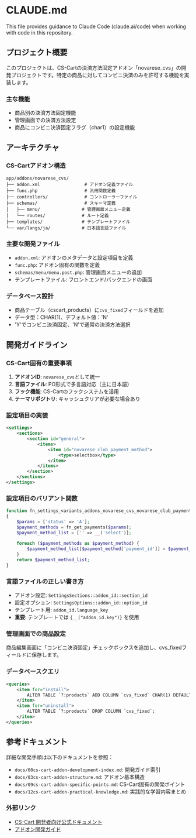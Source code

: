 # CLAUDE.md

This file provides guidance to Claude Code (claude.ai/code) when working with code in this repository.

## プロジェクト概要

このプロジェクトは、CS-Cartの決済方法固定アドオン「novarese_cvs」の開発プロジェクトです。特定の商品に対してコンビニ決済のみを許可する機能を実装します。

### 主な機能
- 商品別の決済方法固定機能
- 管理画面での決済方法設定
- 商品にコンビニ決済固定フラグ（char1）の設定機能

## アーキテクチャ

### CS-Cartアドオン構造
```
app/addons/novarese_cvs/
├── addon.xml                 # アドオン定義ファイル
├── func.php                  # 汎用関数定義
├── controllers/              # コントローラーファイル
├── schemas/                  # スキーマ定義
│   ├── menu/                # 管理画面メニュー定義
│   └── routes/              # ルート定義
├── templates/               # テンプレートファイル
└── var/langs/ja/            # 日本語言語ファイル
```

### 主要な開発ファイル
- `addon.xml`: アドオンのメタデータと設定項目を定義
- `func.php`: アドオン固有の関数を定義
- `schemas/menu/menu.post.php`: 管理画面メニューの追加
- テンプレートファイル: フロントエンド/バックエンドの画面

### データベース設計
- 商品テーブル（cscart_products）に`cvs_fixed`フィールドを追加
- データ型：CHAR(1)、デフォルト値：'N'
- 'Y'でコンビニ決済固定、'N'で通常の決済方法選択

## 開発ガイドライン

### CS-Cart固有の重要事項
1. **アドオンID**: `novarese_cvs`として統一
2. **言語ファイル**: PO形式で多言語対応（主に日本語）
3. **フック機能**: CS-Cartのフックシステムを活用
4. **テーマリポジトリ**: キャッシュクリアが必要な場合あり

### 設定項目の実装
```xml
<settings>
    <sections>
        <section id="general">
            <items>
                <item id="novarese_club_payment_method">
                    <type>selectbox</type>
                </item>
            </items>
        </section>
    </sections>
</settings>
```

### 設定項目のバリアント関数
```php
function fn_settings_variants_addons_novarese_cvs_novarese_club_payment_method(): array
{
    $params = ['status' => 'A'];
    $payment_methods = fn_get_payments($params);
    $payment_method_list = ['' => __('select')];
    
    foreach ($payment_methods as $payment_method) {
        $payment_method_list[$payment_method['payment_id']] = $payment_method['payment'];
    }
    return $payment_method_list;
}
```

### 言語ファイルの正しい書き方
- アドオン設定: `SettingsSections::addon_id::section_id`
- 設定オプション: `SettingsOptions::addon_id::option_id`
- テンプレート用: `addon_id.language_key`
- **重要**: テンプレートでは `{__("addon_id.key")}` を使用

### 管理画面での商品設定
商品編集画面に「コンビニ決済固定」チェックボックスを追加し、cvs_fixedフィールドに保存します。

### データベースクエリ
```xml
<queries>
    <item for="install">
        ALTER TABLE `?:products` ADD COLUMN `cvs_fixed` CHAR(1) DEFAULT 'N';
    </item>
    <item for="uninstall">
        ALTER TABLE `?:products` DROP COLUMN `cvs_fixed`;
    </item>
</queries>
```

## 参考ドキュメント

詳細な開発手順は以下のドキュメントを参照：
- `docs/00cs-cart-addon-development-index.md`: 開発ガイド索引
- `docs/03cs-cart-addon-structure.md`: アドオン基本構造
- `docs/09cs-cart-addon-specific-points.md`: CS-Cart固有の開発ポイント
- `docs/12cs-cart-addon-practical-knowledge.md`: 実践的な学習内容まとめ

### 外部リンク
- [CS-Cart 開発者向け公式ドキュメント](https://docs.cs-cart.com/latest/developer_guide/index.html)
- [アドオン開発ガイド](https://docs.cs-cart.com/latest/developer_guide/addons/index.html)